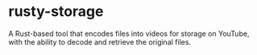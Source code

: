 # rusty-storage
A Rust-based tool that encodes files into videos for storage on YouTube, with the ability to decode and retrieve the original files.
